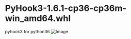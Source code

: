 # PyHook3-1.6.1-cp36-cp36m-win_amd64.whl
pyhook3 for python36
![Image](https://user-images.githubusercontent.com/76898521/209375317-97158174-d719-46fd-967b-e46417366ea7.png)
